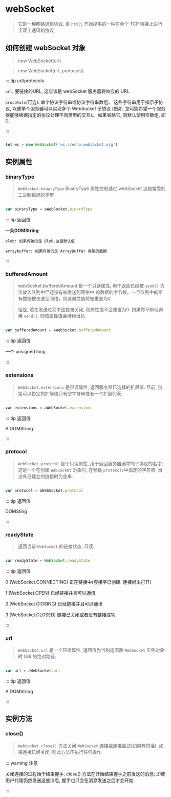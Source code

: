 # webSocket

> 它是一种网络通信协议, 是 `html5` 开始提供的一种在单个 TCP 链接上进行全双工通讯的协议

## 如何创建 webSocket 对象
> new WebSocket(url)

> new WebSocket(url, protocols)

::: tip url/protocols

`url`: 要链接的URL, 这应该是 webSocket 服务器将响应的 URL

`procotols`(可选): 单个协议字符串或协议字符串数组。 这些字符串用于指示子协议,
以便单个服务器可以实现多个 WebSocket 子协议
(例如, 您可能希望一个服务器能够根据指定的协议处理不同类型的交互)。
如果省略它, 则默认使用空数组, 即[].

:::

```js

let ws = new WebSocket('ws://echo.websocket.org')

```


## 实例属性

### binaryType
> `WebSocket.binaryType` BinaryType 属性控制通过 webSocket 连接接受的二进制数据的类型

```js

var binaryType = aWebSocket.binaryType

```

::: tip 返回值

一条**DOMString**: 

    blob: 如果传输的是 Blob.这是默认值

    arraybuffer: 如果传输的是 ArrayBuffer 类型的数据

:::


### bufferedAmount

> webSocket.bufferedAmount 是一个只读属性, 用于返回已经被 `send()` 方法放入队列中但还没有被发送到网络中
的数据的字节数。一旦队列中的所有数据被发送至网络，则该属性值将被重置为0. 

> 但是, 若在发送过程中连接被关闭, 则属性值不会重置为0. 如果你不断地调用 `send()`, 则该属性值会持续增长.

```js

var bufferedAmount = aWebSocket.bufferedAmount

```

::: tip 返回值

一个 unsigned long

:::

### extensions
> `WebSocket.extensions` 是只读属性, 返回服务器已选择的扩展值. 目前, 链接可以协定的扩展值只有空字符串或者一个扩展列表.

```js

var extensions = aWebSocket.extensions

```
::: tip 返回值

A DOMString

:::

### protocol
> `WebSocket.protocol` 是个只读属性, 用于返回服务器选中的子协议的名字; 这是一个在创建 `WebSocket` 对象时, 
在参数 `protocols`中指定的字符串, 当没有已建立的链接时为空串.

```js

var protocol = aWebSocket.protocol

```

::: tip 返回值

DOMSting

:::


### readyState

> 返回当前 `WebSocket` 的链接状态, 只读.

```js

var readyState = WebSocket.readyState

```

::: tip 返回值

0 (WebSocket.CONNECTING) 正在链接中(套接字已创建. 连接尚未打开)

1 (WebSocket.OPEN) 已经链接并且可以通讯

2 (WebSocket.ClOSING) 已经链接并且可以通讯

3 (WebSocket.CLOSED) 链接已关闭或者没有链接成功

:::

### url

> `WebSocket.url` 是一个只读属性, 返回值为当构造函数 `WebSocket` 实例对象时 URL的绝对路径.


```js

var url = aWebSocket.url

```

::: tip 返回值

A DOMString

:::

## 实例方法

### close()

> `WebSocket.close()` 方法关闭 `WebSocket` 连接或连接尝试(如果有的话). 如果连接已经关闭, 则此方法不执行任何操作.

::: warning 注意

关闭连接的过程始于结束握手, close() 方法在开始结束握手之前发送的消息; 即使用户代理仍然发送这些消息, 握手也只会在消息发送之后才会开始.

:::






